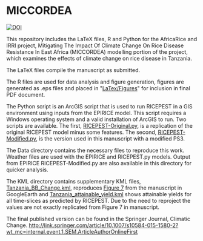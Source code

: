 MICCORDEA
========

[![DOI](https://zenodo.org/badge/21346104.svg)](https://zenodo.org/badge/latestdoi/21346104)

This repository includes the LaTeX files, R and Python for the AfricaRice and IRRI project, Mitigating The Impact Of Climate Change On Rice Disease Resistance In East Africa (MICCORDEA) modelling portion of the project, which examines the effects of climate change on rice disease in Tanzania.

The LaTeX files compile the manuscript as submitted.

The R files are used for data analysis and figure generation, figures are generated as .eps files and placed in "[LaTex/Figures](./LaTeX/Figures)" for inclusion in final PDF document.

The Python script is an ArcGIS script that is used to run RICEPEST in a GIS environment using inputs from the EPIRICE model. This script requires a Windows operating system and a valid installation of ArcGIS to run. Two scripts are available. The first, [RICEPEST-Original.py](./Python%20Code/RICEPEST-Original.py), is a replication of the original RICEPEST model minus some features. The second, [RICEPEST-Modified.py](./Python%20Code/RICEPEST-Modified.py), is the version used in this manuscript with a modified PS3.

The Data directory contains the necessary files to reproduce this work. Weather files are used with the EPIRICE and RICEPEST.py models. Output from EPIRICE RICEPEST-Modified.py are also available in this directory for quicker analysis.

The KML directory contains supplementary KML files, [Tanzania_BB_Change.kml](./KML/Tanzania_BB_Change.kml), reproduces [Figure 7](./LaTeX/Figures/Fig7-eps-converted-to.pdf) from the manuscript in GoogleEarth and [Tanzania_attainable_yield.kml](./KML/Tanzania_attainable_yield.kml) shows attainable yields for all time-slices as predicted by RICEPEST. Due to the need to reproject the values are not exactly replicated from Figure 7 in manuscript.

The final published version can be found in the Springer Journal, Climatic Change. <http://link.springer.com/article/10.1007/s10584-015-1580-2?wt_mc=internal.event.1.SEM.ArticleAuthorOnlineFirst>
